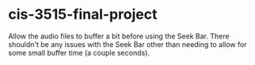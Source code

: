 # cis-3515-final-project
Allow the audio files to buffer a bit before using the Seek Bar. There shouldn't be any issues with the Seek Bar other than needing to allow for some small buffer time (a couple seconds).

